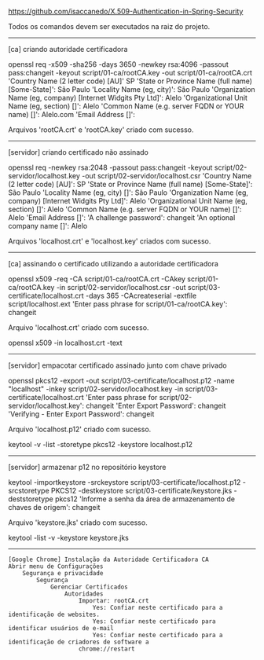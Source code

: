 https://github.com/isaccanedo/X.509-Authentication-in-Spring-Security

Todos os comandos devem ser executados na raiz do projeto.

-----

[ca] criando autoridade certificadora

openssl req -x509 -sha256 -days 3650 -newkey rsa:4096 -passout pass:changeit -keyout script/01-ca/rootCA.key -out script/01-ca/rootCA.crt
'Country Name (2 letter code) [AU]' SP
'State or Province Name (full name) [Some-State]': São Paulo
'Locality Name (eg, city)': São Paulo
'Organization Name (eg, company) [Internet Widgits Pty Ltd]': Alelo
'Organizational Unit Name (eg, section) []': Alelo
'Common Name (e.g. server FQDN or YOUR name) []': Alelo.com
'Email Address []':

Arquivos 'rootCA.crt' e 'rootCA.key' criado com sucesso.

------

[servidor] criando certificado não assinado

openssl req -newkey rsa:2048 -passout pass:changeit -keyout script/02-servidor/localhost.key -out script/02-servidor/localhost.csr
'Country Name (2 letter code) [AU]': SP
'State or Province Name (full name) [Some-State]': São Paulo
'Locality Name (eg, city) []': São Paulo
'Organization Name (eg, company) [Internet Widgits Pty Ltd]': Alelo
'Organizational Unit Name (eg, section) []': Alelo
'Common Name (e.g. server FQDN or YOUR name) []': Alelo
'Email Address []':
'A challenge password': changeit
'An optional company name []': Alelo

Arquivos 'localhost.crt' e 'localhost.key' criados com sucesso.

------

[ca] assinando o certificado utilizando a autoridade certificadora

openssl x509 -req -CA script/01-ca/rootCA.crt -CAkey script/01-ca/rootCA.key -in script/02-servidor/localhost.csr -out script/03-certificate/localhost.crt -days 365 -CAcreateserial -extfile script/localhost.ext
'Enter pass phrase for script/01-ca/rootCA.key': changeit

Arquivo 'localhost.crt' criado com sucesso.

openssl x509 -in localhost.crt -text

------

[servidor] empacotar certificado assinado junto com chave privado

openssl pkcs12 -export -out script/03-certificate/localhost.p12 -name "localhost" -inkey script/02-servidor/localhost.key -in script/03-certificate/localhost.crt
'Enter pass phrase for script/02-servidor/localhost.key': changeit
'Enter Export Password': changeit
'Verifying - Enter Export Password': changeit

Arquivo 'localhost.p12' criado com sucesso.

keytool -v -list -storetype pkcs12 -keystore localhost.p12

------

[servidor] armazenar p12 no repositório keystore

keytool -importkeystore -srckeystore script/03-certificate/localhost.p12 -srcstoretype PKCS12 -destkeystore script/03-certificate/keystore.jks -deststoretype pkcs12
'Informe a senha da área de armazenamento de chaves de origem': changeit

Arquivo 'keystore.jks' criado com sucesso.

keytool -list -v -keystore keystore.jks

------

    [Google Chrome] Instalação da Autoridade Certificadora CA
    Abrir menu de Configurações
        Segurança e privacidade
            Segurança
                Gerenciar Certificados
                    Autoridades
                        Importar: rootCA.crt
                            Yes: Confiar neste certificado para a identificação de websites.
                            Yes: Confiar neste certificado para identificar usuários de e-mail
                            Yes: Confiar neste certificado para a identificação de criadores de software a
                        chrome://restart
